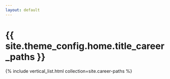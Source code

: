 ```yaml
---
layout: default
---
```


<h1>{{ site.theme_config.home.title_career_paths }}</h1>

{% include vertical_list.html collection=site.career-paths %}